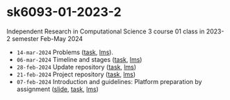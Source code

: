# sk6093-01-2023-2
Independent Research in Computational Science 3 course 01 class in 2023-2 semester Feb-May 2024

+ `14-mar-2024` Problems ([task](https://github.com/dudung/sk6093-01-2023-2/issues/5), [lms](https://edunex.itb.ac.id/courses/58125/preview/240923)).
+ `06-mar-2024` Timeline and stages ([task](https://github.com/dudung/sk6093-01-2023-2/issues/4), [lms](https://edunex.itb.ac.id/courses/58125/preview/237765)) 
+ `28-feb-2024` Update repository ([task](https://github.com/dudung/sk6093-01-2023-2/issues/3), [lms](https://edunex.itb.ac.id/courses/58125/preview/237158))
+ `21-feb-2024` Project repository ([task](https://github.com/dudung/sk6093-01-2023-2/issues/2), [lms](https://edunex.itb.ac.id/courses/58125/preview/235042))
+ `07-feb-2024` Introduction and guidelines: Platform preparation by assignment ([slide](https://osf.io/jyczk), [task](https://github.com/dudung/sk6093-01-2023-2/issues/1), [lms](https://edunex.itb.ac.id/courses/58125/preview/224664))
